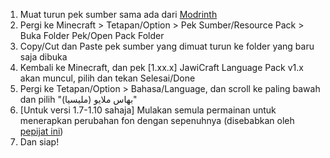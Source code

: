 1. Muat turun pek sumber sama ada dari [Modrinth](https://modrinth.com/resourcepack/jawicraft-language-pack)
2. Pergi ke Minecraft > Tetapan/Option > Pek Sumber/Resource Pack > Buka Folder Pek/Open Pack Folder
3. Copy/Cut dan Paste pek sumber yang dimuat turun ke folder yang baru saja dibuka
4. Kembali ke Minecraft, dan pek [1.xx.x] JawiCraft Language Pack v1.x akan muncul, pilih dan tekan Selesai/Done
5. Pergi ke Tetapan/Option > Bahasa/Language, dan scroll ke paling bawah dan pilih "بهاس ملايو (مليسيا)"
6. [Untuk versi 1.7-1.10 sahaja] Mulakan semula permainan untuk menerapkan perubahan fon dengan sepenuhnya (disebabkan oleh [pepijat ini](https://bugs.mojang.com/browse/MC-41270))
7. Dan siap!